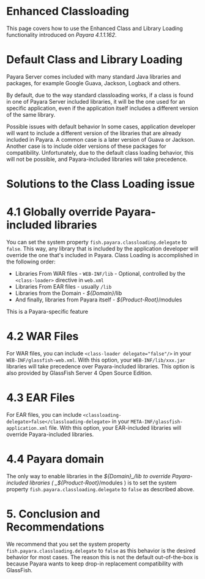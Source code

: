 # Enhanced Classloading 

This page covers how to use the Enhanced Class and Library Loading functionality introduced on _Payara 4.1.1.162_.  

# Default Class and Library Loading

Payara Server comes included with many standard Java libraries and packages, for example Google Guava, Jackson, Logback and others.

By default, due to the way standard classloading works, if a class is found in one of Payara Server included libraries, it will be the one used for an specific application, even if the application itself includes a different version of the same library.

Possible issues with default behavior
In some cases, application developer will want to include a different version of the libraries that are already included in Payara.
A common case is a later version of Guava or Jackson.  Another case is to include older versions of these packages for compatibility.
Unfortunately, due to the default class loading behavior, this will not be possible, and Payara-included libraries will take precedence.

# Solutions to the Class Loading issue

# 4.1 Globally override Payara-included libraries
You can set the system property `fish.payara.classloading.delegate` to `false`.
This way, any library that is included by the application developer will override the one that's included in Payara.
Class Loading is accomplished in the following order:

* Libraries From WAR files - `WEB-INF/lib` - Optional, controlled by the `<class-loader>` directive in `web.xml`
* Libraries From EAR files - usually `/lib`
* Libraries from the Domain - _${Domain}_/lib
* And finally, libraries from Payara itself - _${Product-Root}_/modules

This is a Payara-specific feature

# 4.2 WAR Files
For WAR files, you can include `<class-loader delegate="false"/>` in your `WEB-INF/glassfish-web.xml`. 
With this option, your `WEB-INF/lib/xxx.jar` libraries will take precedence over Payara-included libraries.
This option is also provided by GlassFish Server 4 Open Source Edition.

# 4.3 EAR Files
For EAR files, you can include `<classloading-delegate>false</classloading-delegate>` in your `META-INF/glassfish-application.xml` file.
With this option, your EAR-included libraries will override Payara-included libraries.

# 4.4 Payara domain
The only way to enable libraries in the _${Domain}_/lib to override Payara-included libraries ( _${Product-Root}_/modules )
is to set the system property `fish.payara.classloading.delegate` to `false` as described above.

# 5. Conclusion and Recommendations
We recommend that you set the system property `fish.payara.classloading.delegate` to `false` as this behavior is the desired behavior
for most cases.  The reason this is not the default out-of-the-box is because Payara wants to keep drop-in replacement compatibility
with GlassFish.
